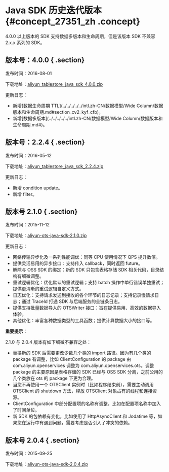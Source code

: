 # Java SDK 历史迭代版本 {#concept_27351_zh .concept}

4.0.0 以上版本的 SDK 支持数据多版本和生命周期，但是该版本 SDK 不兼容 2.x.x 系列的 SDK。

## 版本号：4.0.0 { .section}

发布时间：2016-08-01

下载地址：[aliyun\_tablestore\_java\_sdk\_4.0.0.zip](https://docs-aliyun.cn-hangzhou.oss.aliyun-inc.com/assets/attach/43005/cn_zh/1470024227102/aliyun_tablestore_java_sdk_4.0.0.zip) 

更新日志：

-   新增[数据生命周期 TTL](../../../../../intl.zh-CN/数据模型/Wide Column/数据版本和生命周期.md#section_cv2_kyf_cfb)。
-   新增[数据多版本](../../../../../intl.zh-CN/数据模型/Wide Column/数据版本和生命周期.md#)。

## 版本号：2.2.4 { .section}

发布时间：2016-05-12

下载地址：[aliyun\_tablestore\_java\_sdk\_2.2.4.zip](https://docs-aliyun.cn-hangzhou.oss.aliyun-inc.com/assets/attach/31713/cn_zh/1463131862644/aliyun-ots-java-sdk-2.2.4.zip) 

更新日志：

-   新增 condition update。
-   新增 filter。

## 版本号 2.1.0 { .section}

发布时间：2015-11-12

下载地址：[aliyun-ots-java-sdk-2.1.0.zip](https://ots-public-sdk.oss-cn-hangzhou.aliyuncs.com/aliyun-ots-java-sdk-2.1.zip) 

更新日志：

-   网络传输异步化及一系列性能调优：同等 CPU 使用情况下 QPS 提升数倍。
-   提供灵活易用的异步接口：支持传入 callback，同时返回 future。
-   解除与 OSS SDK 的绑定：新的 SDK 只包含表格存储 SDK 相关代码，目录结构有细微调整。
-   重试逻辑优化：优化默认的重试逻辑；支持 batch 操作中单行错误单独重试；提供更清晰的重试逻辑自定义方式。
-   日志优化：支持请求发送到接收的各个环节的日志记录；支持记录慢请求日志；通过 TraceId 打通 SDK 与后端服务的全链条日志。
-   提供支持批量数据导入的 OTSWriter 接口：旨在提供易用、高效的数据导入体验。
-   其他优化：丰富各种数据类型的工具函数；提供计算数据大小的接口等。

**重要提示**：

2.1.0 与 2.0.4 版本有如下细微不兼容之处：

-   替换新的 SDK 后需要更改少数几个类的 import 路径。因为有几个类的 package 有调整，比如 ClientConfiguration 的 package 由 com.aliyun.openservices 调整为 com.aliyun.openservices.ots。调整 package 的主要原因是表格存储的 SDK 已经与 OSS SDK 分离，之前公用的几个类放在 ots 的 package 下更为合理。
-   当您不再使用一个 OTSClient 实例时（比如程序结束前），需要主动调用 OTSClient 的 shutdown 方法，释放 OTSClient 对象占有的线程和连接资源。
-   ClientConfiguration 中部分配置项的名称有调整，比如在配置项名称中加入了时间单位。
-   新 SDK 的包依赖有变化，比如使用了 HttpAsyncClient 和 Jodatime 等，如果您在运行中有遇到问题，需要考虑是否引入了冲突的依赖。

## 版本号 2.0.4 { .section}

发布时间：2015-09-25

下载地址：[aliyun-ots-java-sdk-2.0.4.zip](https://ots-public-sdk.oss-cn-hangzhou.aliyuncs.com/aliyun-openservices-OTS-2.0.4.zip) 

